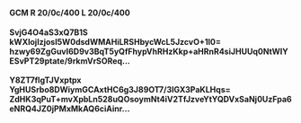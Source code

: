 #### GCM R 20/0c/400 L 20/0c/400
**SvjG4O4aS3xQ7B1S**<br/>**kWXlojlzjosl5W0dsdWMAHiLRSHbycWcL5JzcvO+1l0=**<br/>**hzwy69ZgGuvI6D9v3BqT5yQfFhypVhRHzKkp+aHRnR4siJHUUq0NtWIYESvPT29ptate/9rkmVrSOReq...**<br/><br/>
**Y8ZT7flgTJVxptpx**<br/>**YgHUSrbo8DWiymGCAxtHC6g3J89OT7/3lGX3PaKLHqs=**<br/>**ZdHK3qPuT+mvXpbLn528uQOsoymNt4iV2TfJzveYtYQDVxSaNj0UzFpa6eNRQ4JZ0jPMxMkAQ6ciAinr...**